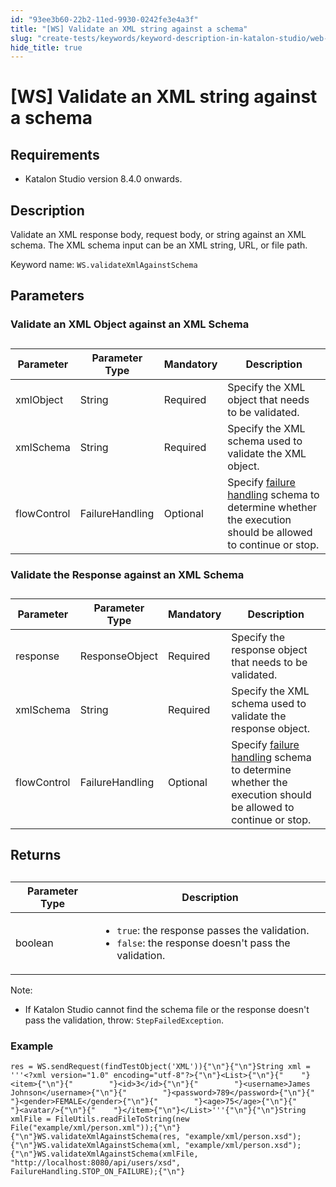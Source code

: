 ```yaml
---
id: "93ee3b60-22b2-11ed-9930-0242fe3e4a3f"
title: "[WS] Validate an XML string against a schema"
slug: "create-tests/keywords/keyword-description-in-katalon-studio/web-service-keywords/ws-validate-an-xml-string-against-a-schema"
hide_title: true
---
```


# <a id="id" class="anchor_top_offset"/><a id="ariaid-title1" class="anchor_top_offset"/>[WS] Validate an XML string against a schema 


## Requirements

<div xmlns="http://www.w3.org/1999/xhtml" className="p"><ul className="ul"><li className="li"><p className="p">Katalon Studio version 8.4.0 onwards.</p></li></ul></div>

## <a id="id_1" class="anchor_top_offset"/>Description

<p xmlns="http://www.w3.org/1999/xhtml" className="p">Validate an XML response body, request body, or string against an XML schema. The XML schema input can be an XML string, URL, or file path.</p> 
<p xmlns="http://www.w3.org/1999/xhtml" className="p">Keyword name: <code className="ph codeph">WS.validateXmlAgainstSchema</code></p> 
    

## <a id="id_2" class="anchor_top_offset"/>Parameters

    
          

### <a id="id_3" class="anchor_top_offset"/>Validate an XML Object against an XML Schema

<table xmlns="http://www.w3.org/1999/xhtml" className="table anchor_top_offset" id="id_3__74a8e21a-7511-4a2a-8ed3-f0a6f5fb7e28"><caption /><thead className="thead"><tr className><th className="entry anchor_top_offset" id="id_3__74a8e21a-7511-4a2a-8ed3-f0a6f5fb7e28__entry__1">Parameter</th><th className="entry anchor_top_offset" id="id_3__74a8e21a-7511-4a2a-8ed3-f0a6f5fb7e28__entry__2">Parameter Type</th><th className="entry anchor_top_offset" id="id_3__74a8e21a-7511-4a2a-8ed3-f0a6f5fb7e28__entry__3">Mandatory</th><th className="entry anchor_top_offset" id="id_3__74a8e21a-7511-4a2a-8ed3-f0a6f5fb7e28__entry__4">Description</th></tr></thead><tbody className="tbody"><tr className><td className="entry" headers="id_3__74a8e21a-7511-4a2a-8ed3-f0a6f5fb7e28__entry__1 id_3__74a8e21a-7511-4a2a-8ed3-f0a6f5fb7e28__entry__2 id_3__74a8e21a-7511-4a2a-8ed3-f0a6f5fb7e28__entry__3 id_3__74a8e21a-7511-4a2a-8ed3-f0a6f5fb7e28__entry__4 ">xmlObject</td><td className="entry" headers="id_3__74a8e21a-7511-4a2a-8ed3-f0a6f5fb7e28__entry__1 id_3__74a8e21a-7511-4a2a-8ed3-f0a6f5fb7e28__entry__2 id_3__74a8e21a-7511-4a2a-8ed3-f0a6f5fb7e28__entry__3 id_3__74a8e21a-7511-4a2a-8ed3-f0a6f5fb7e28__entry__4 ">String</td><td className="entry" headers="id_3__74a8e21a-7511-4a2a-8ed3-f0a6f5fb7e28__entry__1 id_3__74a8e21a-7511-4a2a-8ed3-f0a6f5fb7e28__entry__2 id_3__74a8e21a-7511-4a2a-8ed3-f0a6f5fb7e28__entry__3 id_3__74a8e21a-7511-4a2a-8ed3-f0a6f5fb7e28__entry__4 ">Required</td><td className="entry" headers="id_3__74a8e21a-7511-4a2a-8ed3-f0a6f5fb7e28__entry__1 id_3__74a8e21a-7511-4a2a-8ed3-f0a6f5fb7e28__entry__2 id_3__74a8e21a-7511-4a2a-8ed3-f0a6f5fb7e28__entry__3 id_3__74a8e21a-7511-4a2a-8ed3-f0a6f5fb7e28__entry__4 ">Specify the XML object that needs to be validated.</td></tr><tr className><td className="entry" headers="id_3__74a8e21a-7511-4a2a-8ed3-f0a6f5fb7e28__entry__1 id_3__74a8e21a-7511-4a2a-8ed3-f0a6f5fb7e28__entry__2 id_3__74a8e21a-7511-4a2a-8ed3-f0a6f5fb7e28__entry__3 id_3__74a8e21a-7511-4a2a-8ed3-f0a6f5fb7e28__entry__4 ">xmlSchema</td><td className="entry" headers="id_3__74a8e21a-7511-4a2a-8ed3-f0a6f5fb7e28__entry__1 id_3__74a8e21a-7511-4a2a-8ed3-f0a6f5fb7e28__entry__2 id_3__74a8e21a-7511-4a2a-8ed3-f0a6f5fb7e28__entry__3 id_3__74a8e21a-7511-4a2a-8ed3-f0a6f5fb7e28__entry__4 ">String</td><td className="entry" headers="id_3__74a8e21a-7511-4a2a-8ed3-f0a6f5fb7e28__entry__1 id_3__74a8e21a-7511-4a2a-8ed3-f0a6f5fb7e28__entry__2 id_3__74a8e21a-7511-4a2a-8ed3-f0a6f5fb7e28__entry__3 id_3__74a8e21a-7511-4a2a-8ed3-f0a6f5fb7e28__entry__4 ">Required</td><td className="entry" headers="id_3__74a8e21a-7511-4a2a-8ed3-f0a6f5fb7e28__entry__1 id_3__74a8e21a-7511-4a2a-8ed3-f0a6f5fb7e28__entry__2 id_3__74a8e21a-7511-4a2a-8ed3-f0a6f5fb7e28__entry__3 id_3__74a8e21a-7511-4a2a-8ed3-f0a6f5fb7e28__entry__4 ">Specify the XML schema used to validate the XML object.</td></tr><tr className><td className="entry" headers="id_3__74a8e21a-7511-4a2a-8ed3-f0a6f5fb7e28__entry__1 id_3__74a8e21a-7511-4a2a-8ed3-f0a6f5fb7e28__entry__2 id_3__74a8e21a-7511-4a2a-8ed3-f0a6f5fb7e28__entry__3 id_3__74a8e21a-7511-4a2a-8ed3-f0a6f5fb7e28__entry__4 ">flowControl</td><td className="entry" headers="id_3__74a8e21a-7511-4a2a-8ed3-f0a6f5fb7e28__entry__1 id_3__74a8e21a-7511-4a2a-8ed3-f0a6f5fb7e28__entry__2 id_3__74a8e21a-7511-4a2a-8ed3-f0a6f5fb7e28__entry__3 id_3__74a8e21a-7511-4a2a-8ed3-f0a6f5fb7e28__entry__4 ">FailureHandling</td><td className="entry" headers="id_3__74a8e21a-7511-4a2a-8ed3-f0a6f5fb7e28__entry__1 id_3__74a8e21a-7511-4a2a-8ed3-f0a6f5fb7e28__entry__2 id_3__74a8e21a-7511-4a2a-8ed3-f0a6f5fb7e28__entry__3 id_3__74a8e21a-7511-4a2a-8ed3-f0a6f5fb7e28__entry__4 ">Optional</td><td className="entry" headers="id_3__74a8e21a-7511-4a2a-8ed3-f0a6f5fb7e28__entry__1 id_3__74a8e21a-7511-4a2a-8ed3-f0a6f5fb7e28__entry__2 id_3__74a8e21a-7511-4a2a-8ed3-f0a6f5fb7e28__entry__3 id_3__74a8e21a-7511-4a2a-8ed3-f0a6f5fb7e28__entry__4 ">Specify <a className="xref" href="/docs/maintain/configure-failure-handling-settings-in-katalon-studio">failure handling</a> schema to determine whether the execution should be allowed to continue or stop.</td></tr></tbody></table> 

### <a id="id_4" class="anchor_top_offset"/>Validate the  Response against an XML Schema

<table xmlns="http://www.w3.org/1999/xhtml" className="table anchor_top_offset" id="id_4__f2bcb3ad-b53d-40ea-92a6-fea6374c18b6"><caption /><thead className="thead"><tr className><th className="entry anchor_top_offset" id="id_4__f2bcb3ad-b53d-40ea-92a6-fea6374c18b6__entry__1">Parameter</th><th className="entry anchor_top_offset" id="id_4__f2bcb3ad-b53d-40ea-92a6-fea6374c18b6__entry__2">Parameter Type</th><th className="entry anchor_top_offset" id="id_4__f2bcb3ad-b53d-40ea-92a6-fea6374c18b6__entry__3">Mandatory</th><th className="entry anchor_top_offset" id="id_4__f2bcb3ad-b53d-40ea-92a6-fea6374c18b6__entry__4">Description</th></tr></thead><tbody className="tbody"><tr className><td className="entry" headers="id_4__f2bcb3ad-b53d-40ea-92a6-fea6374c18b6__entry__1 id_4__f2bcb3ad-b53d-40ea-92a6-fea6374c18b6__entry__2 id_4__f2bcb3ad-b53d-40ea-92a6-fea6374c18b6__entry__3 id_4__f2bcb3ad-b53d-40ea-92a6-fea6374c18b6__entry__4 ">response</td><td className="entry" headers="id_4__f2bcb3ad-b53d-40ea-92a6-fea6374c18b6__entry__1 id_4__f2bcb3ad-b53d-40ea-92a6-fea6374c18b6__entry__2 id_4__f2bcb3ad-b53d-40ea-92a6-fea6374c18b6__entry__3 id_4__f2bcb3ad-b53d-40ea-92a6-fea6374c18b6__entry__4 ">ResponseObject</td><td className="entry" headers="id_4__f2bcb3ad-b53d-40ea-92a6-fea6374c18b6__entry__1 id_4__f2bcb3ad-b53d-40ea-92a6-fea6374c18b6__entry__2 id_4__f2bcb3ad-b53d-40ea-92a6-fea6374c18b6__entry__3 id_4__f2bcb3ad-b53d-40ea-92a6-fea6374c18b6__entry__4 ">Required</td><td className="entry" headers="id_4__f2bcb3ad-b53d-40ea-92a6-fea6374c18b6__entry__1 id_4__f2bcb3ad-b53d-40ea-92a6-fea6374c18b6__entry__2 id_4__f2bcb3ad-b53d-40ea-92a6-fea6374c18b6__entry__3 id_4__f2bcb3ad-b53d-40ea-92a6-fea6374c18b6__entry__4 ">Specify the response object that needs to be validated.</td></tr><tr className><td className="entry" headers="id_4__f2bcb3ad-b53d-40ea-92a6-fea6374c18b6__entry__1 id_4__f2bcb3ad-b53d-40ea-92a6-fea6374c18b6__entry__2 id_4__f2bcb3ad-b53d-40ea-92a6-fea6374c18b6__entry__3 id_4__f2bcb3ad-b53d-40ea-92a6-fea6374c18b6__entry__4 ">xmlSchema</td><td className="entry" headers="id_4__f2bcb3ad-b53d-40ea-92a6-fea6374c18b6__entry__1 id_4__f2bcb3ad-b53d-40ea-92a6-fea6374c18b6__entry__2 id_4__f2bcb3ad-b53d-40ea-92a6-fea6374c18b6__entry__3 id_4__f2bcb3ad-b53d-40ea-92a6-fea6374c18b6__entry__4 ">String</td><td className="entry" headers="id_4__f2bcb3ad-b53d-40ea-92a6-fea6374c18b6__entry__1 id_4__f2bcb3ad-b53d-40ea-92a6-fea6374c18b6__entry__2 id_4__f2bcb3ad-b53d-40ea-92a6-fea6374c18b6__entry__3 id_4__f2bcb3ad-b53d-40ea-92a6-fea6374c18b6__entry__4 ">Required</td><td className="entry" headers="id_4__f2bcb3ad-b53d-40ea-92a6-fea6374c18b6__entry__1 id_4__f2bcb3ad-b53d-40ea-92a6-fea6374c18b6__entry__2 id_4__f2bcb3ad-b53d-40ea-92a6-fea6374c18b6__entry__3 id_4__f2bcb3ad-b53d-40ea-92a6-fea6374c18b6__entry__4 ">Specify the XML schema used to validate the response         object.</td></tr><tr className><td className="entry" headers="id_4__f2bcb3ad-b53d-40ea-92a6-fea6374c18b6__entry__1 id_4__f2bcb3ad-b53d-40ea-92a6-fea6374c18b6__entry__2 id_4__f2bcb3ad-b53d-40ea-92a6-fea6374c18b6__entry__3 id_4__f2bcb3ad-b53d-40ea-92a6-fea6374c18b6__entry__4 ">flowControl</td><td className="entry" headers="id_4__f2bcb3ad-b53d-40ea-92a6-fea6374c18b6__entry__1 id_4__f2bcb3ad-b53d-40ea-92a6-fea6374c18b6__entry__2 id_4__f2bcb3ad-b53d-40ea-92a6-fea6374c18b6__entry__3 id_4__f2bcb3ad-b53d-40ea-92a6-fea6374c18b6__entry__4 ">FailureHandling</td><td className="entry" headers="id_4__f2bcb3ad-b53d-40ea-92a6-fea6374c18b6__entry__1 id_4__f2bcb3ad-b53d-40ea-92a6-fea6374c18b6__entry__2 id_4__f2bcb3ad-b53d-40ea-92a6-fea6374c18b6__entry__3 id_4__f2bcb3ad-b53d-40ea-92a6-fea6374c18b6__entry__4 ">Optional</td><td className="entry" headers="id_4__f2bcb3ad-b53d-40ea-92a6-fea6374c18b6__entry__1 id_4__f2bcb3ad-b53d-40ea-92a6-fea6374c18b6__entry__2 id_4__f2bcb3ad-b53d-40ea-92a6-fea6374c18b6__entry__3 id_4__f2bcb3ad-b53d-40ea-92a6-fea6374c18b6__entry__4 ">Specify <a className="xref" href="/docs/maintain/configure-failure-handling-settings-in-katalon-studio">failure           handling</a> schema to determine whether the execution should be         allowed to continue or stop.</td></tr></tbody></table> 

## <a id="id_5" class="anchor_top_offset"/>Returns

<table xmlns="http://www.w3.org/1999/xhtml" className="table anchor_top_offset" id="id_5__265efc0a-09c9-45b1-bfa9-61a13d4a0cc4"><caption /><colgroup><col style={{width: '100%'}} /><col /></colgroup><thead className="thead"><tr className><th className="entry anchor_top_offset" id="id_5__265efc0a-09c9-45b1-bfa9-61a13d4a0cc4__entry__1">Parameter Type</th><th className="entry anchor_top_offset" id="id_5__265efc0a-09c9-45b1-bfa9-61a13d4a0cc4__entry__2">Description</th></tr></thead><tbody className="tbody"><tr className><td className="entry" headers="id_5__265efc0a-09c9-45b1-bfa9-61a13d4a0cc4__entry__1 id_5__265efc0a-09c9-45b1-bfa9-61a13d4a0cc4__entry__2 ">boolean</td><td className="entry" headers="id_5__265efc0a-09c9-45b1-bfa9-61a13d4a0cc4__entry__1 id_5__265efc0a-09c9-45b1-bfa9-61a13d4a0cc4__entry__2 "><ul className="ul"><li className="li"><code className="ph codeph">true</code>: the response passes the validation.</li><li className="li"><code className="ph codeph">false</code>: the response doesn't pass the validation.</li></ul></td></tr></tbody></table> 
<div xmlns="http://www.w3.org/1999/xhtml" className="note note note_note"><span className="note__title">Note:</span> <ul className="ul"><li className="li">If Katalon Studio cannot find the schema file or the response doesn't pass the validation, throw: <code className="ph codeph">StepFailedException</code>.</li></ul></div>

### <a id="id_6" class="anchor_top_offset"/>Example

<pre xmlns="http://www.w3.org/1999/xhtml" className="pre codeblock"><code>res = WS.sendRequest(findTestObject('XML')){"\n"}{"\n"}String xml = '''&lt;?xml version="1.0" encoding="utf-8"?&gt;{"\n"}&lt;List&gt;{"\n"}{"    "}&lt;item&gt;{"\n"}{"        "}&lt;id&gt;3&lt;/id&gt;{"\n"}{"        "}&lt;username&gt;James Johnson&lt;/username&gt;{"\n"}{"        "}&lt;password&gt;789&lt;/password&gt;{"\n"}{"        "}&lt;gender&gt;FEMALE&lt;/gender&gt;{"\n"}{"        "}&lt;age&gt;75&lt;/age&gt;{"\n"}{"        "}&lt;avatar/&gt;{"\n"}{"    "}&lt;/item&gt;{"\n"}&lt;/List&gt;'''{"\n"}{"\n"}String xmlFile = FileUtils.readFileToString(new File("example/xml/person.xml"));{"\n"}{"\n"}WS.validateXmlAgainstSchema(res, "example/xml/person.xsd");{"\n"}WS.validateXmlAgainstSchema(xml, "example/xml/person.xsd");{"\n"}WS.validateXmlAgainstSchema(xmlFile, "http://localhost:8080/api/users/xsd", FailureHandling.STOP_ON_FAILURE);{"\n"}</code></pre> 
